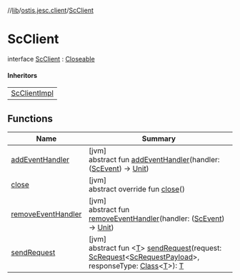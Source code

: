 //[lib](../../../index.md)/[ostis.jesc.client](../index.md)/[ScClient](index.md)

# ScClient

interface [ScClient](index.md) : [Closeable](https://docs.oracle.com/javase/8/docs/api/java/io/Closeable.html)

#### Inheritors

| |
|---|
| [ScClientImpl](../-sc-client-impl/index.md) |

## Functions

| Name | Summary |
|---|---|
| [addEventHandler](add-event-handler.md) | [jvm]<br>abstract fun [addEventHandler](add-event-handler.md)(handler: ([ScEvent](../../ostis.jesc.client.model.event/-sc-event/index.md)) -&gt; [Unit](https://kotlinlang.org/api/latest/jvm/stdlib/kotlin/-unit/index.html)) |
| [close](../../ostis.jesc.memory/-sc-memory/index.md#358956095%2FFunctions%2F1299105613) | [jvm]<br>abstract override fun [close](../../ostis.jesc.memory/-sc-memory/index.md#358956095%2FFunctions%2F1299105613)() |
| [removeEventHandler](remove-event-handler.md) | [jvm]<br>abstract fun [removeEventHandler](remove-event-handler.md)(handler: ([ScEvent](../../ostis.jesc.client.model.event/-sc-event/index.md)) -&gt; [Unit](https://kotlinlang.org/api/latest/jvm/stdlib/kotlin/-unit/index.html)) |
| [sendRequest](send-request.md) | [jvm]<br>abstract fun &lt;[T](send-request.md)&gt; [sendRequest](send-request.md)(request: [ScRequest](../../ostis.jesc.client.model.request/-sc-request/index.md)&lt;[ScRequestPayload](../../ostis.jesc.client.model.request.payload/-sc-request-payload/index.md)&gt;, responseType: [Class](https://docs.oracle.com/javase/8/docs/api/java/lang/Class.html)&lt;[T](send-request.md)&gt;): [T](send-request.md) |
